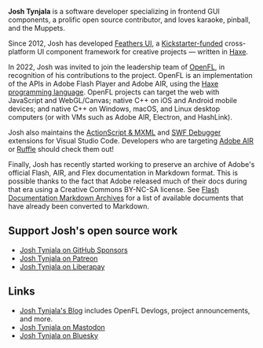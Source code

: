 <!--
**joshtynjala/joshtynjala** is a ✨ _special_ ✨ repository because its `README.md` (this file) appears on your GitHub profile.

Here are some ideas to get you started:

- 🔭 I’m currently working on ...
- 🌱 I’m currently learning ...
- 👯 I’m looking to collaborate on ...
- 🤔 I’m looking for help with ...
- 💬 Ask me about ...
- 📫 How to reach me: ...
- 😄 Pronouns: ...
- ⚡ Fun fact: ...
-->

**Josh Tynjala** is a software developer specializing in frontend GUI components, a prolific open source contributor, and loves karaoke, pinball, and the Muppets.

Since 2012, Josh has developed [Feathers UI](https://feathersui.com/), a [Kickstarter-funded](https://www.kickstarter.com/projects/feathersui/feathers-ui-cross-platform-components-for-haxe-and-openfl) cross-platform UI component framework for creative projects — written in [Haxe](https://haxe.org/).

In 2022, Josh was invited to join the leadership team of [OpenFL](https://openfl.org/), in recognition of his contributions to the project. OpenFL is an implementation of the APIs in Adobe Flash Player and Adobe AIR, using the [Haxe programming language](https://haxe.org/). OpenFL projects can target the web with JavaScript and WebGL/Canvas; native C++ on iOS and Android mobile devices; and native C++ on Windows, macOS, and Linux desktop computers (or with VMs such as Adobe AIR, Electron, and HashLink).

Josh also maintains the [ActionScript & MXML](https://marketplace.visualstudio.com/items?itemName=bowlerhatllc.vscode-nextgenas) and [SWF Debugger](https://marketplace.visualstudio.com/items?itemName=bowlerhatllc.vscode-swf-debug) extensions for Visual Studio Code. Developers who are targeting [Adobe AIR](https://airsdk.dev/) or [Ruffle](https://ruffle.rs/) should check them out!

Finally, Josh has recently started working to preserve an archive of Adobe's official Flash, AIR, and Flex documentation in Markdown format. This is possible thanks to the fact that Adobe released much of their docs during that era using a Creative Commons BY-NC-SA license. See [Flash Documentation Markdown Archives](https://gist.github.com/joshtynjala/77aebc21ce9d206b0b82b6330d717461) for a list of available documents that have already been converted to Markdown.

## Support Josh's open source work

- [Josh Tynjala on GitHub Sponsors](https://github.com/sponsors/joshtynjala)
- [Josh Tynjala on Patreon](https://patreon.com/josht)
- [Josh Tynjala on Liberapay](https://liberapay.com/joshtynjala/)

## Links

- [Josh Tynjala's Blog](https://joshblog.net/) includes OpenFL Devlogs, project announcements, and more.
- [Josh Tynjala on Mastodon](https://mastodon.social/@joshtynjala)
- [Josh Tynjala on Bluesky](https://bsky.app/profile/joshtynjala.bsky.social)
